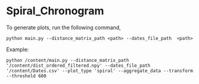 # Spiral_Chronogram

To generate plots, run the following command,

`python main.py --distance_matrix_path <path> --dates_file_path  <path>` 

Example:

`python /content/main.py --distance_matrix_path '/content/dist_ordered_filtered.npy' --dates_file_path  '/content/Dates.csv' --plot_type 'spiral' --aggregate_data --transform --threshold 600` 

